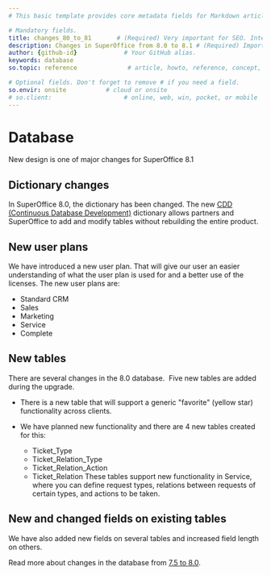 ```yaml
---
# This basic template provides core metadata fields for Markdown articles on docs.superoffice.com.

# Mandatory fields.
title: changes_80_to_81       # (Required) Very important for SEO. Intent in a unique string of 43-59 chars including spaces.
description: Changes in SuperOffice from 8.0 to 8.1 # (Required) Important for SEO. Recommended character length is 115-145 characters including spaces.
author: {github-id}             # Your GitHub alias.
keywords: database
so.topic: reference              # article, howto, reference, concept, guide

# Optional fields. Don't forget to remove # if you need a field.
so.envir: onsite           # cloud or onsite
# so.client:                    # online, web, win, pocket, or mobile
---
```


# Database

New design is one of major changes for SuperOffice 8.1

## Dictionary changes

In SuperOffice 8.0, the dictionary has been changed. The new [CDD (Continuous Database Development)][1] dictionary allows partners and SuperOffice to add and modify tables without rebuilding the entire product.

## New user plans

We have introduced a new user plan. That will give our user an easier understanding of what the user plan is used for and a better use of the licenses. The new user plans are:

* Standard CRM
* Sales
* Marketing
* Service
* Complete  

## New tables

There are several changes in the 8.0 database.  Five new tables are added during the upgrade.

* There is a new table that will support a generic "favorite" (yellow star) functionality across clients.

* We have planned new functionality and there are 4 new tables created for this:
  * Ticket\_Type
  * Ticket\_Relation\_Type
  * Ticket\_Relation\_Action
  * Ticket\_Relation
  These tables support new functionality in Service, where you can define request types, relations between requests of certain types, and actions to be taken.

## New and changed fields on existing tables

We have also added new fields on several tables and increased field length on others.

Read more about changes in the database from [7.5 to 8.0][2].

<!-- Referenced links -->
[1]: ContinuousDatabase.md
[2]: changes-75-80.md

